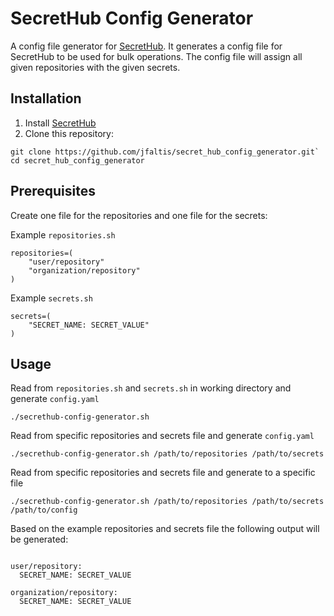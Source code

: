 # SecretHub Config Generator

A config file generator for [SecretHub](https://github.com/DannyBen/secret_hub). It generates a config file for SecretHub to be used for bulk operations. The config file will assign all given repositories with the given secrets.

## Installation

1. Install [SecretHub](https://github.com/DannyBen/secret_hub)
2. Clone this repository:

```shell
git clone https://github.com/jfaltis/secret_hub_config_generator.git`
cd secret_hub_config_generator
```

## Prerequisites

Create one file for the repositories and one file for the secrets:

Example `repositories.sh`

```shell
repositories=(
	"user/repository"
	"organization/repository"
)
```

Example `secrets.sh`

```shell
secrets=(
	"SECRET_NAME: SECRET_VALUE"
)
```

## Usage

Read from `repositories.sh` and `secrets.sh` in working directory and generate `config.yaml`

```shell
./secrethub-config-generator.sh
```

Read from specific repositories and secrets file and generate `config.yaml`

```shell
./secrethub-config-generator.sh /path/to/repositories /path/to/secrets
```

Read from specific repositories and secrets file and generate to a specific file

```shell
./secrethub-config-generator.sh /path/to/repositories /path/to/secrets /path/to/config
```

Based on the example repositories and secrets file the following output will be generated:

```shell

user/repository:
  SECRET_NAME: SECRET_VALUE

organization/repository:
  SECRET_NAME: SECRET_VALUE

```
